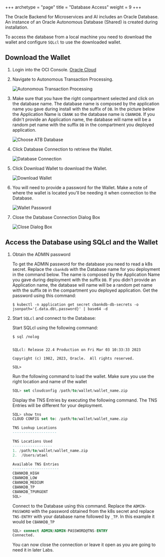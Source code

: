 +++
archetype = "page"
title = "Database Access"
weight = 9
+++

The Oracle Backend for Microservices and AI includes an Oracle Database. An instance of an Oracle Autonomous Database (Shared) is created during installation.

To access the database from a local machine you need to download the wallet and configure `SQLcl` to use the downloaded wallet.

## Download the Wallet

1. Login into the OCI Console. [Oracle Cloud](https://cloud.oracle.com/)

1. Navigate to Autonomous Transaction Processing.

   ![Autonomous Transaction Processing](../images/atp-menu.png " ")

1. Make sure that you have the right compartment selected and click on the database name. The database name is composed  by the application name you gave during install with the suffix of `DB`. In the picture below the Application Name is `CBANK` so the database name is `CBANKDB`. If you didn't provide an Application name, the database will name will be a random pet name with the suffix `DB` in the compartment you deployed application.

   ![Choose ATB Database](../images/choose-atp.png " ")

1. Click Database Connection to retrieve the Wallet.

   ![Database Connection](../images/db-connection.png " ")

1. Click Download Wallet to download the Wallet.

   ![Download Wallet](../images/download-wallet.png " ")

1. You will need to provide a password for the Wallet. Make a note of where the wallet is located you'll be needing it when connection to the Database.

   ![Wallet Password](../images/wallet-password.png " ")

1. Close the Database Connection Dialog Box

   ![Close Dialog Box](../images/close-dialog-box.png " ")

## Access the Database using SQLcl and the Wallet

1. Obtain the ADMIN password

    To get the ADMIN password for the database you need to read a k8s secret. Replace the `cbankdb` with the Database name for you deployment in the command below. The name is composed by the Application Name you gave during deployment with the suffix `DB`. If you didn't provide an Application name, the database will name will be a random pet name with the suffix `DB` in the compartment you deployed application. Get the password using this command:

    ```shell
    $ kubectl -n application get secret cbankdb-db-secrets -o jsonpath='{.data.db\.password}' | base64 -d
     ```

1. Start `SQLcl` and connect to the Database:

    Start SQLcl using the following command:

    ```shell
    $ sql /nolog


    SQLcl: Release 22.4 Production on Fri Mar 03 10:33:33 2023

    Copyright (c) 1982, 2023, Oracle.  All rights reserved.

    SQL>
    ```

    Run the following command to load the wallet. Make sure you use the right location and name of the wallet

    ```sql
    SQL> set cloudconfig /path/to/wallet/wallet_name.zip
    ```

    Display the TNS Entries by executing the following command. The TNS Entries will be different for your deployment.

    ```sql
    SQL> show tns
    CLOUD CONFIG set to: /path/to/wallet/wallet_name.zip

    TNS Lookup Locations
    --------------------

    TNS Locations Used
    ------------------
    1. /path/to/wallet/wallet_name.zip
    2.  /Users/atael

    Available TNS Entries
    ---------------------
    CBANKDB_HIGH
    CBANKDB_LOW
    CBANKDB_MEDIUM
    CBANKDB_TP
    CBANKDB_TPURGENT
    SQL>
    ```

    Connect to the Database using this command. Replace the `ADMIN-PASSWORD` with the password obtained from the k8s secret and replace `TNS-ENTRY` with your database name followed by `_TP`. In this example it would be `CBANKDB_TP`

    ```sql
    SQL> connect ADMIN/ADMIN-PASSWORD@TNS-ENTRY
    Connected.
    ```

    You can now close the connection or leave it open as you are going to need it in later Labs.

